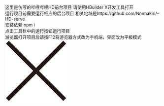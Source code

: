 这里是仿写的哔哩哔哩HD前台项目 请使用HBuilder X开发工具打开  
运行项目前需要运行相应的后台项目  相关地址是https://github.com/Nnnnakiri/-HD-serve  
安装依赖 npm i   
点击工具栏中的运行按钮运行项目  
游览器打开项目后请按F12将游览器方式改为手机端，界面改为平板模式  
![image](https://github.com/Nnnnakiri/-HD/blob/master/static/%E5%8F%96%E6%B6%88.png)
